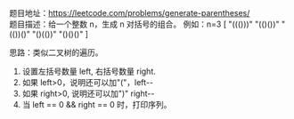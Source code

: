 题目地址：https://leetcode.com/problems/generate-parentheses/  
题目描述：给一个整数 n，生成 n 对括号的组合。
例如：n=3
[
    "((()))"
    "(()())"
    "(())()"
    "()(())"
    "()()()"
]

思路：类似二叉树的遍历。
1. 设置左括号数量 left, 右括号数量 right.
2. 如果 left>0，说明还可以加"("，left--
3. 如果 right>0, 说明还可以加")" right--
4. 当 left == 0 && right == 0 时，打印序列。
